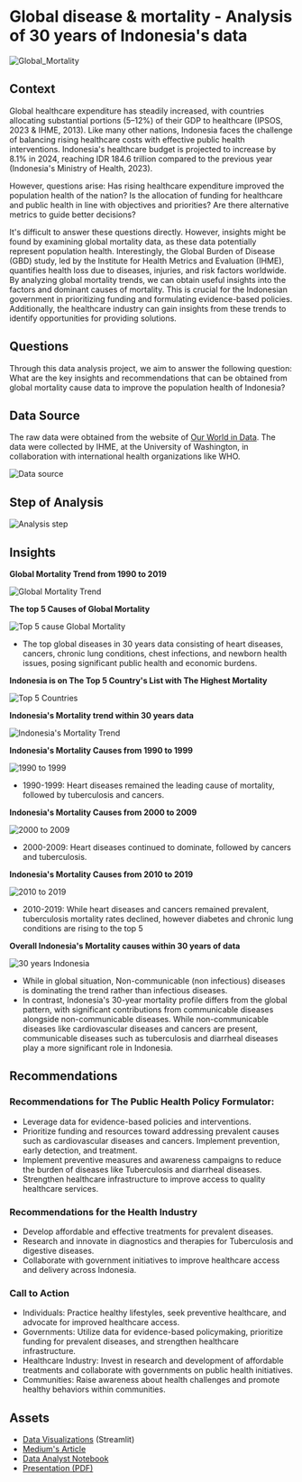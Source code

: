 
# Global disease & mortality - Analysis of 30 years of Indonesia's data
![Global_Mortality](https://github.com/harishmuh/Global_Mortality_Indonesia/blob/main/global_mortality_illustration.png?raw=true)

## Context
Global healthcare expenditure has steadily increased, with countries allocating substantial portions (5–12%) of their GDP to healthcare (IPSOS, 2023 & IHME, 2013). Like many other nations, Indonesia faces the challenge of balancing rising healthcare costs with effective public health interventions. Indonesia's healthcare budget is projected to increase by 8.1% in 2024, reaching IDR 184.6 trillion compared to the previous year (Indonesia's Ministry of Health, 2023).

However, questions arise: Has rising healthcare expenditure improved the population health of the nation? Is the allocation of funding for healthcare and public health in line with objectives and priorities? Are there alternative metrics to guide better decisions?

It's difficult to answer these questions directly.  However, insights might be found by examining global mortality data, as these data potentially represent population health. Interestingly, the Global Burden of Disease (GBD) study, led by the Institute for Health Metrics and Evaluation (IHME), quantifies health loss due to diseases, injuries, and risk factors worldwide. By analyzing global mortality trends, we can obtain useful insights into the factors and dominant causes of mortality. This is crucial for the Indonesian government in prioritizing funding and formulating evidence-based policies. Additionally, the healthcare industry can gain insights from these trends to identify opportunities for providing solutions.

## Questions
Through this data analysis project, we aim to answer the following question:  What are the key insights and recommendations that can be obtained from global mortality cause data to improve the population health of Indonesia?

## Data Source
The raw data were obtained from the website of [Our World in Data](https://ourworldindata.org/causes-of-death). The data were collected by IHME, at the University of Washington, in collaboration with international health organizations like WHO.

![Data source](https://github.com/harishmuh/Global_Mortality_Indonesia/blob/main/dataset%20source.PNG)


## Step of Analysis
![Analysis step](https://github.com/harishmuh/Global_Mortality_Indonesia/blob/main/step_of_analysis.PNG)


## Insights

**Global Mortality Trend from 1990 to 2019**

![Global Mortality Trend](https://github.com/harishmuh/Global_Mortality_Indonesia/blob/main/fig1.global_mortality_trend.PNG)


**The top 5 Causes of Global Mortality**

![Top 5 cause Global Mortality](https://github.com/harishmuh/Global_Mortality_Indonesia/blob/main/fig2.global_mortality_cause_1990_2019.PNG)

* The top global diseases in 30 years data consisting of heart diseases, cancers, chronic lung conditions, chest infections, and newborn health issues, posing significant public health and economic burdens.


**Indonesia is on The Top 5 Country's List with The Highest Mortality**

![Top 5 Countries](https://github.com/harishmuh/Global_Mortality_Indonesia/blob/main/fig2.top_5_highest_mortaliy.PNG)


**Indonesia's Mortality trend within 30 years data**

![Indonesia's Mortality Trend](https://github.com/harishmuh/Global_Mortality_Indonesia/blob/main/Fig8.%20Mortality%20trend%20Indo.PNG)



**Indonesia's Mortality Causes from 1990 to 1999**

![1990 to 1999](https://github.com/harishmuh/Global_Mortality_Indonesia/blob/main/fig4.global_mortality_cause_1990_1999.PNG)
* 1990-1999: Heart diseases remained the leading cause of mortality, followed by tuberculosis and cancers.

**Indonesia's Mortality Causes from 2000 to 2009**

![2000 to 2009](https://github.com/harishmuh/Global_Mortality_Indonesia/blob/main/fig4.indo_mortality_cause_2000_2009.PNG)
* 2000-2009: Heart diseases continued to dominate, followed by cancers and tuberculosis.

**Indonesia's Mortality Causes from 2010 to 2019**

![2010 to 2019](https://github.com/harishmuh/Global_Mortality_Indonesia/blob/main/fig5.indo_mortality_cause_2010_2019.PNG)
* 2010-2019: While heart diseases and cancers remained prevalent, tuberculosis mortality rates declined, however diabetes and chronic lung conditions are rising to the top 5 

**Overall Indonesia's Mortality causes within 30 years of data**

![30 years Indonesia](https://github.com/harishmuh/Global_Mortality_Indonesia/blob/main/fig6.indo_mortality_cause_all_30_years.PNG)

* While in global situation, Non-communicable (non infectious) diseases is dominating the trend rather than infectious diseases.
* In contrast, Indonesia's 30-year mortality profile differs from the global pattern, with significant contributions from communicable diseases alongside non-communicable diseases. While non-communicable diseases like cardiovascular diseases and cancers are present, communicable diseases such as tuberculosis and diarrheal diseases play a more significant role in Indonesia.




## Recommendations
### Recommendations for The Public Health Policy Formulator:
* Leverage data for evidence-based policies and interventions.
* Prioritize funding and resources toward addressing prevalent causes such as cardiovascular diseases and cancers. Implement prevention, early detection, and treatment.
* Implement preventive measures and awareness campaigns to reduce the burden of diseases like Tuberculosis and diarrheal diseases.
* Strengthen healthcare infrastructure to improve access to quality healthcare services.

### Recommendations for the Health Industry
* Develop affordable and effective treatments for prevalent diseases.
* Research and innovate in diagnostics and therapies for Tuberculosis and digestive diseases.
* Collaborate with government initiatives to improve healthcare access and delivery across Indonesia.

### Call to Action
* Individuals: Practice healthy lifestyles, seek preventive healthcare, and advocate for improved healthcare access.
* Governments: Utilize data for evidence-based policymaking, prioritize funding for prevalent diseases, and strengthen healthcare infrastructure.
* Healthcare Industry: Invest in research and development of affordable treatments and collaborate with governments on public health initiatives.
* Communities: Raise awareness about health challenges and promote healthy behaviors within communities.

## Assets
* [Data Visualizations](https://global-mortality-cause-in-indonesia.streamlit.app/) (Streamlit)
* [Medium's Article](https://medium.com/@harishmuh/data-analysis-portofolio-af00cc8ac92a)
* [Data Analyst Notebook](https://github.com/harishmuh/Global_Mortality_Indonesia/blob/main/global_mortality_diseases.ipynb)
* [Presentation (PDF)](https://github.com/harishmuh/Global_Mortality_Indonesia/blob/main/Global%20mortality%20cause%20-%20Indonesia%20case%20study%20-%20Harish%20Muhammad.pdf)
